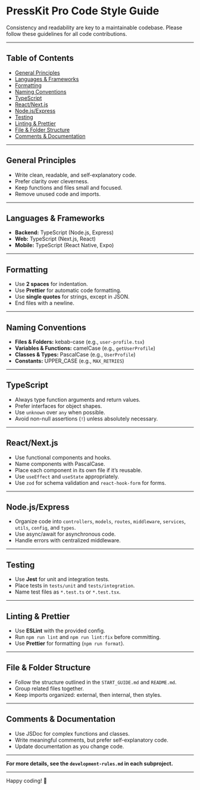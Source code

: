 # PressKit Pro Code Style Guide

Consistency and readability are key to a maintainable codebase. Please follow these guidelines for all code contributions.

---

## Table of Contents

- [General Principles](#general-principles)
- [Languages & Frameworks](#languages--frameworks)
- [Formatting](#formatting)
- [Naming Conventions](#naming-conventions)
- [TypeScript](#typescript)
- [React/Next.js](#reactnextjs)
- [Node.js/Express](#nodejsexpress)
- [Testing](#testing)
- [Linting & Prettier](#linting--prettier)
- [File & Folder Structure](#file--folder-structure)
- [Comments & Documentation](#comments--documentation)

---

## General Principles

- Write clean, readable, and self-explanatory code.
- Prefer clarity over cleverness.
- Keep functions and files small and focused.
- Remove unused code and imports.

---

## Languages & Frameworks

- **Backend:** TypeScript (Node.js, Express)
- **Web:** TypeScript (Next.js, React)
- **Mobile:** TypeScript (React Native, Expo)

---

## Formatting

- Use **2 spaces** for indentation.
- Use **Prettier** for automatic code formatting.
- Use **single quotes** for strings, except in JSON.
- End files with a newline.

---

## Naming Conventions

- **Files & Folders:** kebab-case (e.g., `user-profile.tsx`)
- **Variables & Functions:** camelCase (e.g., `getUserProfile`)
- **Classes & Types:** PascalCase (e.g., `UserProfile`)
- **Constants:** UPPER_CASE (e.g., `MAX_RETRIES`)

---

## TypeScript

- Always type function arguments and return values.
- Prefer interfaces for object shapes.
- Use `unknown` over `any` when possible.
- Avoid non-null assertions (`!`) unless absolutely necessary.

---

## React/Next.js

- Use functional components and hooks.
- Name components with PascalCase.
- Place each component in its own file if it’s reusable.
- Use `useEffect` and `useState` appropriately.
- Use `zod` for schema validation and `react-hook-form` for forms.

---

## Node.js/Express

- Organize code into `controllers`, `models`, `routes`, `middleware`, `services`, `utils`, `config`, and `types`.
- Use async/await for asynchronous code.
- Handle errors with centralized middleware.

---

## Testing

- Use **Jest** for unit and integration tests.
- Place tests in `tests/unit` and `tests/integration`.
- Name test files as `*.test.ts` or `*.test.tsx`.

---

## Linting & Prettier

- Use **ESLint** with the provided config.
- Run `npm run lint` and `npm run lint:fix` before committing.
- Use **Prettier** for formatting (`npm run format`).

---

## File & Folder Structure

- Follow the structure outlined in the `START_GUIDE.md` and `README.md`.
- Group related files together.
- Keep imports organized: external, then internal, then styles.

---

## Comments & Documentation

- Use JSDoc for complex functions and classes.
- Write meaningful comments, but prefer self-explanatory code.
- Update documentation as you change code.

---

**For more details, see the `development-rules.md` in each subproject.**

---

Happy coding! 🚀